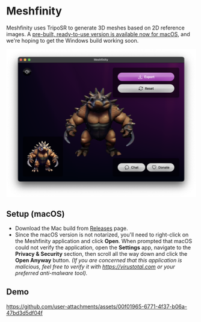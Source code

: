 # Meshfinity

Meshfinity uses TripoSR to generate 3D meshes based on 2D reference images. A [pre-built, ready-to-use version is available now for macOS](https://github.com/meshfinity/meshfinity/releases), and we're hoping to get the Windows build working soon.

![Screenshot of Meshfinity](docs/screenshot.png)

## Setup (macOS)

- Download the Mac build from [Releases](https://github.com/meshfinity/meshfinity/releases) page.
- Since the macOS version is not notarized, you'll need to right-click on the Meshfinity application and click **Open**. When prompted that macOS could not verify the application, open the **Settings** app, navigate to the **Privacy & Security** section, then scroll all the way down and click the **Open Anyway** button. *(If you are concerned that this application is malicious, feel free to verify it with https://virustotal.com or your preferred anti-malware tool).*

## Demo

https://github.com/user-attachments/assets/00f01965-6771-4f37-b06a-47bd3d5df04f

